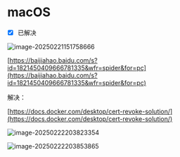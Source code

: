 # macOS

- [x] 已解决

![image-20250221151758666](images/image-20250221151758666.png)

[https://baijiahao.baidu.com/s?id=1821450409666781335&wfr=spider&for=pc](https://baijiahao.baidu.com/s?id=1821450409666781335&wfr=spider&for=pc)

解决：

[https://docs.docker.com/desktop/cert-revoke-solution/](https://docs.docker.com/desktop/cert-revoke-solution/) 

![image-20250222203823354](images/image-20250222203823354.png)

![image-20250222203853865](images/image-20250222203853865.png)


